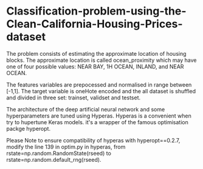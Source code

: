 # Classification-problem-using-the-Clean-California-Housing-Prices-dataset
The problem consists of estimating the approximate location of housing blocks. The approximate location is called ocean_proximity which may have one of four possible values: NEAR BAY, 1H OCEAN, INLAND, and NEAR OCEAN.
    
The features variables are prepocessed and normalised in range between [-1,1]. The target variable is oneHote encoded and the all dataset is shuffled and divided in three set: trainset, validset and testset. 

The architecture of the deep artificial neural network and some hyperparameters are tuned using Hyperas. Hyperas is a convenient when try to hupertune Keras models. it's a wrapper of the famous optimisation packge hyperopt.



Please Note to ensure compatibility of hyperas with hyperopt==0.2.7, modify the line 139 in optim.py in hyperas, from rstate=np.random.RandomState(rseed) to rstate=np.random.default_rng(rseed).
